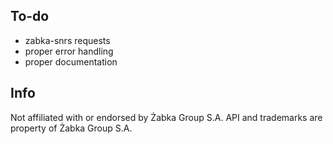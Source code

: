 ## To-do
- zabka-snrs requests
- proper error handling
- proper documentation

## Info
Not affiliated with or endorsed by Żabka Group S.A. API and trademarks are property of Żabka Group S.A.
